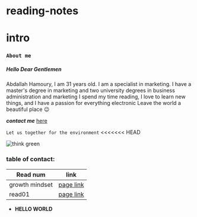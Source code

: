 # reading-notes

# intro


### **`About me`**

##### Hello Dear Gentlemen
Abdallah Hamoury, I am 31 years old. I am a specialist in marketing. I have a master's degree in marketing and two university degrees in business administration and marketing
I spend my time reading, I love to learn new things, and I have a passion for everything electronic
Leave the world a beautiful place :wink:

***contact me*** [here](https://web.facebook.com/abdallah.hamoury)

`Let us together for the environment`
<<<<<<< HEAD

![think green](https://images.all-free-download.com/images/graphicthumb/green_plant_wallpaper_202963.jpg )

### table of contact:
  Read num |  link 
 ----  | ----  
 growth mindset| [page link](lab2.md)
 read01| [page link](read01.md)



- __HELLO WORLD__

